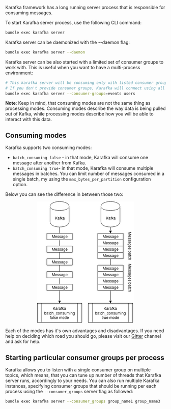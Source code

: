 Karafka framework has a long running server process that is responsible for consuming messages.

To start Karafka server process, use the following CLI command:

```bash
bundle exec karafka server
```

Karafka server can be daemonized with the --daemon flag:

```bash
bundle exec karafka server --daemon
```

Karafka server can be also started with a limited set of consumer groups to work with. This is useful when you want to have a multi-process environment:

```bash
# This karafka server will be consuming only with listed consumer groups
# If you don't provide consumer groups, Karafka will connect using all of them
bundle exec karafka server --consumer-groups=events users
```

**Note**: Keep in mind, that consuming modes are not the same thing as processing modes. Consuming modes describe the way data is being pulled out of Kafka, while processing modes describe how you will be able to interact with this data.

## Consuming modes

Karafka supports two consuming modes:

* ```batch_consuming false``` - in that mode, Karafka will consume one message after another from Kafka.
* ```batch_consuming true```- in that mode, Karafka will consume multiple messages in batches. You can limit number of messages consumed in a single batch, my using the ```max_bytes_per_partition``` configuration option.

Below you can see the difference in between those two:

<p align="center">
  <img src="https://raw.githubusercontent.com/karafka/misc/master/charts/consuming_modes.png" alt="Karafka consuming modes" />
</p>

Each of the modes has it's own advantages and disadvantages. If you need help on deciding which road you should go, please visit our [Gitter](https://gitter.im/karafka/karafka) channel and ask for help.

## Starting particular consumer groups per process

Karafka allows you to listen with a single consumer group on multiple topics, which means, that you can tune up number of threads that Karafka server runs, accordingly to your needs. You can also run multiple Karafka instances, specifying consumer groups that should be running per each process using the ```--consumer_groups``` server flag as followed:

```bash
bundle exec karafka server --consumer_groups group_name1 group_name3
```